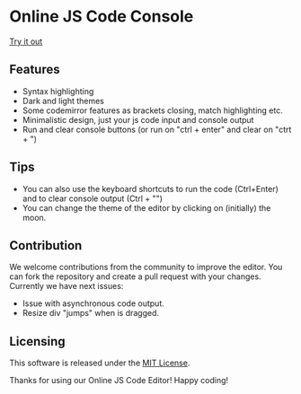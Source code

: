# Online JS Code Console

[Try it out](https://https://darrowv.github.io/JsLogs)

## Features
- Syntax highlighting
- Dark and light themes
- Some codemirror features as brackets closing, match highlighting etc.
- Minimalistic design, just your js code input and console output
- Run and clear console buttons (or run on "ctrl + enter" and clear on "ctrt + \")

## Tips
- You can also use the keyboard shortcuts to run the code (Ctrl+Enter) and to clear console output (Ctrl + "\")
- You can change the theme of the editor by clicking on (initially) the moon.

## Contribution
We welcome contributions from the community to improve the editor. You can fork the repository and create a pull request with your changes.
Currently we have next issues:
- Issue with asynchronous code output.
- Resize div "jumps" when is dragged.

## Licensing
This software is released under the [MIT License](https://opensource.org/licenses/MIT).

Thanks for using our Online JS Code Editor! Happy coding!
